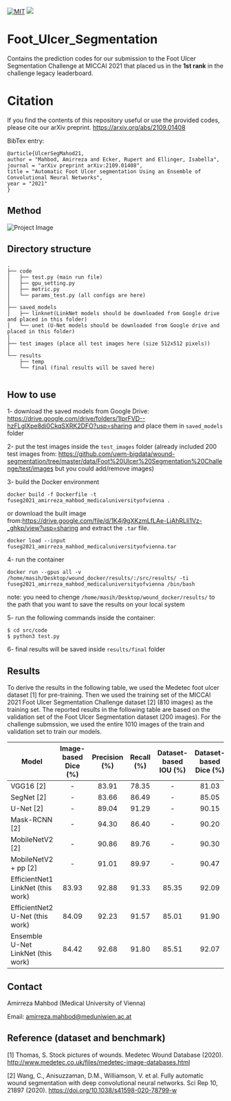 [![MIT](https://img.shields.io/badge/license-MIT-brightgreen.svg)](https://github.com/shunk031/chainer-skin-lesion-detector/blob/master/LICENSE)
![](https://img.shields.io/badge/keras-tensorflow-blue.svg)

# Foot_Ulcer_Segmentation
Contains the prediction codes for our submission to the Foot Ulcer Segmentation Challenge at MICCAI 2021 that placed us in the **1st rank** in the challenge legacy leaderboard.

# Citation
If you find the contents of this repository useful or use the provided codes, please cite our arXiv preprint.
https://arxiv.org/abs/2109.01408

BibTex entry:
```
@article{UlcerSegMahod21,
author = "Mahbod, Amirreza and Ecker, Rupert and Ellinger, Isabella",
journal = "arXiv preprint arXiv:2109.01408",
title = "Automatic Foot Ulcer segmentation Using an Ensemble of Convolutional Neural Networks",
year = "2021"
}
```


## Method
![Project Image](https://github.com/masih4/Foot_Ulcer_Segmentation/blob/main/git_image/method.png)


## Directory structure
```
.
├── code
│   ├── test.py (main run file)
│   ├── gpu_setting.py
│   ├── metric.py
│   └── params_test.py (all configs are here)
│
├── saved_models
│   ├── linknet(LinkNet models should be downloaded from Google drive and placed in this folder)
│   └── unet (U-Net models should be downloaded from Google drive and placed in this folder)
│
├── test images (place all test images here (size 512x512 pixels))
│
└── results
    ├── temp
    └── final (final results will be saved here)
 
```

## How to use
1- download the saved models from Google Drive: https://drive.google.com/drive/folders/1lprFVD--hzFLglXpe8di0CkqSXRK2DFO?usp=sharing and place them in `saved_models` folder

2- put the test images inside the `test_images` folder (already included 200 test images from: https://github.com/uwm-bigdata/wound-segmentation/tree/master/data/Foot%20Ulcer%20Segmentation%20Challenge/test/images but you could add/remove images)

3- build the Docker environment
```
docker build -f Dockerfile -t fuseg2021_amirreza_mahbod_medicaluniversityofvienna .
```
or download the built image from:https://drive.google.com/file/d/1K4j9gXKzmLfLAe-LjAhRLIi1Vz-_ghkp/view?usp=sharing
and extract the `.tar` file.
```
docker load --input fuseg2021_amirreza_mahbod_medicaluniversityofvienna.tar
```
4- run the container
```
docker run --gpus all -v /home/masih/Desktop/wound_docker/results/:/src/results/ -ti fuseg2021_amirreza_mahbod_medicaluniversityofvienna /bin/bash
```
note: you need to chenge `/home/masih/Desktop/wound_docker/results/` to the path that you want to save the results on your local system

5- run the following commands inside the container:
```
$ cd src/code
$ python3 test.py 
```
6- final results will be saved inside `results/final` folder

## Results
To derive the results in the following table, we used the Medetec foot ulcer dataset [1] for pre-training. Then we used the training set of the MICCAI 2021 Foot Ulcer Segmentation Challenge dataset [2] (810 images) as the training set. The reported results in the following table are based on the validation set of the Foot Ulcer Segmentation dataset (200 images). For the challenge submssion, we used the entire 1010 images of the train and validation set to train our models. 

| Model                             | Image-based Dice (%) | Precision (%)           | Recall (%)              | Dataset-based IOU (%)      | Dataset-based Dice (%)     |
| --------------------------------  |:--------------------:|:-----------------------:|:-----------------------:|:--------------------------:|:--------------------------:|
| VGG16  [2]                        |         -            |       83.91             |   78.35                 |    -                       | 81.03                      |
| SegNet [2]                        |         -            |       83.66             |   86.49                 |    -                       | 85.05                      |
| U-Net [2]                         |         -            |       89.04             |   91.29                 |    -                       | 90.15                      |
| Mask-RCNN  [2]                    |         -            |       94.30             |   86.40                 |    -                       | 90.20                      |
| MobileNetV2 [2]                   |         -            |       90.86             |   89.76                 |    -                       | 90.30                      |
| MobileNetV2 + pp [2]              |         -            |       91.01             |   89.97                 |    -                       | 90.47                      |
| EfficientNet1 LinkNet (this work) |         83.93        |       92.88             |   91.33                 |    85.35                   | 92.09                      |
| EfficientNet2 U-Net (this work)   |         84.09        |       92.23             |   91.57                 |    85.01                   | 91.90                      |
| Ensemble U-Net LinkNet (this work)|         84.42        |       92.68             |   91.80                 |    85.51                   | 92.07                      |

## Contact
Amirreza Mahbod (Medical University of Vienna) 

Email: amirreza.mahbod@meduniwien.ac.at



## Reference (dataset and benchmark)
[1] Thomas, S. Stock pictures of wounds. Medetec Wound Database (2020). http://www.medetec.co.uk/files/medetec-image-databases.html

[2] Wang, C., Anisuzzaman, D.M., Williamson, V. et al. Fully automatic wound segmentation with deep convolutional neural networks. Sci Rep 10, 21897 (2020). https://doi.org/10.1038/s41598-020-78799-w
